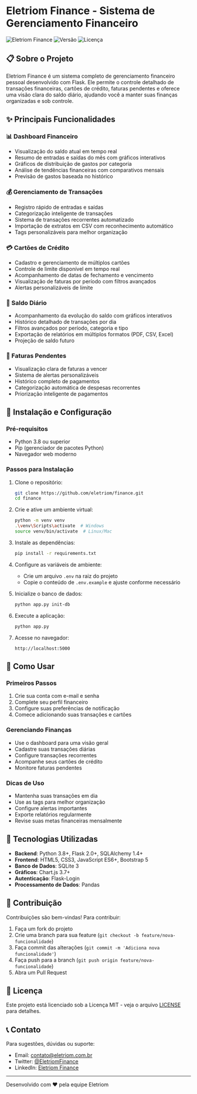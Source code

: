 # Eletriom Finance - Sistema de Gerenciamento Financeiro

![Eletriom Finance](https://img.shields.io/badge/Eletriom-Finance-blue)
![Versão](https://img.shields.io/badge/Versão-1.1-green)
![Licença](https://img.shields.io/badge/Licença-MIT-yellow)

## 📋 Sobre o Projeto

Eletriom Finance é um sistema completo de gerenciamento financeiro pessoal desenvolvido com Flask. Ele permite o controle detalhado de transações financeiras, cartões de crédito, faturas pendentes e oferece uma visão clara do saldo diário, ajudando você a manter suas finanças organizadas e sob controle.

## ✨ Principais Funcionalidades

### 📊 Dashboard Financeiro
- Visualização do saldo atual em tempo real
- Resumo de entradas e saídas do mês com gráficos interativos
- Gráficos de distribuição de gastos por categoria
- Análise de tendências financeiras com comparativos mensais
- Previsão de gastos baseada no histórico

### 💰 Gerenciamento de Transações
- Registro rápido de entradas e saídas
- Categorização inteligente de transações
- Sistema de transações recorrentes automatizado
- Importação de extratos em CSV com reconhecimento automático
- Tags personalizáveis para melhor organização

### 💳 Cartões de Crédito
- Cadastro e gerenciamento de múltiplos cartões
- Controle de limite disponível em tempo real
- Acompanhamento de datas de fechamento e vencimento
- Visualização de faturas por período com filtros avançados
- Alertas personalizáveis de limite

### 📅 Saldo Diário
- Acompanhamento da evolução do saldo com gráficos interativos
- Histórico detalhado de transações por dia
- Filtros avançados por período, categoria e tipo
- Exportação de relatórios em múltiplos formatos (PDF, CSV, Excel)
- Projeção de saldo futuro

### 📑 Faturas Pendentes
- Visualização clara de faturas a vencer
- Sistema de alertas personalizáveis
- Histórico completo de pagamentos
- Categorização automática de despesas recorrentes
- Priorização inteligente de pagamentos

## 🚀 Instalação e Configuração

### Pré-requisitos
- Python 3.8 ou superior
- Pip (gerenciador de pacotes Python)
- Navegador web moderno

### Passos para Instalação

1. Clone o repositório:
   ```bash
   git clone https://github.com/eletriom/finance.git
   cd finance
   ```

2. Crie e ative um ambiente virtual:
   ```bash
   python -m venv venv
   .\venv\Scripts\activate  # Windows
   source venv/bin/activate  # Linux/Mac
   ```

3. Instale as dependências:
   ```bash
   pip install -r requirements.txt
   ```

4. Configure as variáveis de ambiente:
   - Crie um arquivo `.env` na raiz do projeto
   - Copie o conteúdo de `.env.example` e ajuste conforme necessário

5. Inicialize o banco de dados:
   ```bash
   python app.py init-db
   ```

6. Execute a aplicação:
   ```bash
   python app.py
   ```

7. Acesse no navegador:
   ```
   http://localhost:5000
   ```

## 📱 Como Usar

### Primeiros Passos
1. Crie sua conta com e-mail e senha
2. Complete seu perfil financeiro
3. Configure suas preferências de notificação
4. Comece adicionando suas transações e cartões

### Gerenciando Finanças
- Use o dashboard para uma visão geral
- Cadastre suas transações diárias
- Configure transações recorrentes
- Acompanhe seus cartões de crédito
- Monitore faturas pendentes

### Dicas de Uso
- Mantenha suas transações em dia
- Use as tags para melhor organização
- Configure alertas importantes
- Exporte relatórios regularmente
- Revise suas metas financeiras mensalmente

## 🔧 Tecnologias Utilizadas

- **Backend**: Python 3.8+, Flask 2.0+, SQLAlchemy 1.4+
- **Frontend**: HTML5, CSS3, JavaScript ES6+, Bootstrap 5
- **Banco de Dados**: SQLite 3
- **Gráficos**: Chart.js 3.7+
- **Autenticação**: Flask-Login
- **Processamento de Dados**: Pandas

## 🤝 Contribuição

Contribuições são bem-vindas! Para contribuir:

1. Faça um fork do projeto
2. Crie uma branch para sua feature (`git checkout -b feature/nova-funcionalidade`)
3. Faça commit das alterações (`git commit -m 'Adiciona nova funcionalidade'`)
4. Faça push para a branch (`git push origin feature/nova-funcionalidade`)
5. Abra um Pull Request

## 📄 Licença

Este projeto está licenciado sob a Licença MIT - veja o arquivo [LICENSE](LICENSE) para detalhes.

## 📞 Contato

Para sugestões, dúvidas ou suporte:
- Email: contato@eletriom.com.br
- Twitter: [@EletriomFinance](https://twitter.com/iameletriom)
- LinkedIn: [Eletriom Finance](https://www.linkedin.com/in/rodrigo-martins-4640821b0/)

---

Desenvolvido com ❤️ pela equipe Eletriom